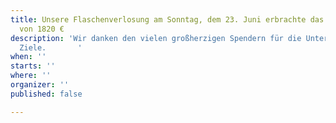 ```yaml
---
title: Unsere Flaschenverlosung am Sonntag, dem 23. Juni erbrachte das stolze Ergebnis
  von 1820 €
description: 'Wir danken den vielen großherzigen Spendern für die Unterstützung unserer
  Ziele.       '
when: ''
starts: ''
where: ''
organizer: ''
published: false

---
```

